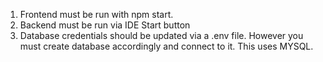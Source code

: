 1. Frontend must be run with npm start. 
2. Backend must be run via IDE Start button
3. Database credentials should be updated via a .env file. However you must create database accordingly and connect to it. This uses MYSQL.
   
